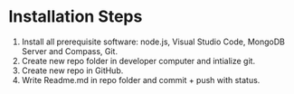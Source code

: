 # Installation Steps

1. Install all prerequisite software: node.js, Visual Studio Code, MongoDB Server and Compass, Git.
2. Create new repo folder in developer computer and intialize git.
3. Create new repo in GitHub.
4. Write Readme.md in repo folder and commit + push with status.